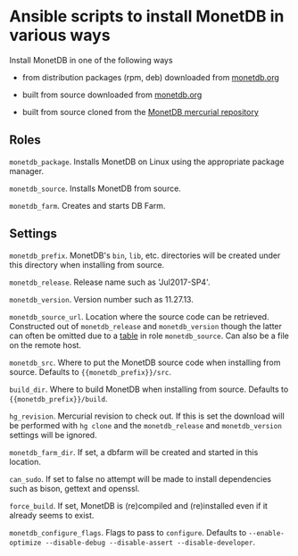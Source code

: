 Ansible scripts to install MonetDB in various ways
==================================================

Install MonetDB in one of the following ways

- from distribution packages (rpm, deb) downloaded from
  [monetdb.org](https://www.monetdb.org/downloads/)

- built from source downloaded from
  [monetdb.org](https://www.monetdb.org/downloads/sources/)

- built from source cloned from the [MonetDB mercurial
  repository](https://dev.monetdb.org/hg/MonetDB/)

Roles
-----

`monetdb_package`.  Installs MonetDB on Linux using the appropriate package
manager.

`monetdb_source`. Installs MonetDB from source.

`monetdb_farm`. Creates and starts DB Farm.

Settings
--------

`monetdb_prefix`. MonetDB's `bin`, `lib`, etc. directories will be created
under this directory when installing from source.

`monetdb_release`. Release name such as 'Jul2017-SP4'.

`monetdb_version`. Version number such as 11.27.13.

`monetdb_source_url`. Location where the source code
can be retrieved.  Constructed out of `monetdb_release` and `monetdb_version` though the
latter can often be omitted due to a [table](./roles/monetdb_source/vars/main.yml) in role `monetdb_source`.  Can also be a file on the remote host.

`monetdb_src`. Where to put the MonetDB source code when installing from
source. Defaults to `{{monetdb_prefix}}/src`.

`build_dir`. Where to build MonetDB when installing from source. Defaults to
`{{monetdb_prefix}}/build`.

`hg_revision`.  Mercurial revision to check out. If this is set the download
will be performed with `hg clone` and the `monetdb_release` and
`monetdb_version` settings will be ignored.

`monetdb_farm_dir`.  If set, a dbfarm will be created and started in this location.

`can_sudo`. If set to false no attempt will be made to install dependencies
such as bison, gettext and openssl.

`force_build`.  If set, MonetDB is (re)compiled and (re)installed even if
it already seems to exist.

`monetdb_configure_flags`.  Flags to pass to `configure`.  Defaults to
`--enable-optimize --disable-debug --disable-assert --disable-developer`.
